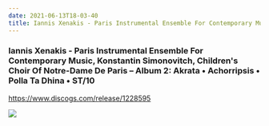 ```yaml
---
date: 2021-06-13T18-03-40
title: Iannis Xenakis - Paris Instrumental Ensemble For Contemporary Music, Konstantin Simonovitch, Children's Choir Of Notre-Dame De Paris – Album 2_ Akrata • Achorripsis • Polla Ta Dhina • ST/10
---
```

### Iannis Xenakis - Paris Instrumental Ensemble For Contemporary Music, Konstantin Simonovitch, Children's Choir Of Notre-Dame De Paris – Album 2: Akrata • Achorripsis • Polla Ta Dhina • ST/10
https://www.discogs.com/release/1228595

![](dayone-moment://8E33B0A870A344709C841EFEC15866B3)
